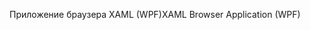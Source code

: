 <span data-ttu-id="05da2-101">Приложение браузера XAML (WPF)</span><span class="sxs-lookup"><span data-stu-id="05da2-101">XAML Browser Application (WPF)</span></span>
